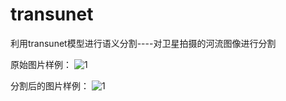 # transunet
利用transunet模型进行语义分割----对卫星拍摄的河流图像进行分割

原始图片样例：
![1](https://github.com/AliaXueting/transunet/assets/96671351/dde45a7d-2fd1-4717-bdd6-b2bf933e0866)

分割后的图片样例：
![1](https://github.com/AliaXueting/transunet/assets/96671351/a05fc0ab-d9ce-45af-8bf4-4ff72200cb59)

